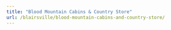 ```yaml
---
title: "Blood Mountain Cabins & Country Store"
url: /blairsville/blood-mountain-cabins-and-country-store/
---
```

